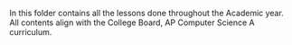 In this folder contains all the lessons done throughout the Academic year.  All contents align with the College Board, AP Computer Science A curriculum.  

